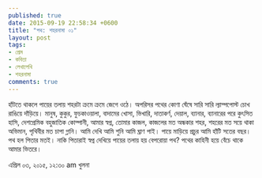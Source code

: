 ```yaml
---
published: true
date: 2015-09-19 22:58:34 +0600
title: "পথ: শহরনামা ০১"
layout: post
tags:
- প্রেম
- কবিতা
- লেখালেখি
- শহরনামা
comments: true
---
```

হাঁটতে থাকলে পায়ের তলায় শহরটা
ক্রমে ক্রমে জেগে ওঠে।
অপরিসর পথের কোণা ঘেঁষে সারি সারি ল্যাম্পপোস্ট
চোখ রাঙিয়ে দাঁড়িয়ে।
মানুষ, কুকুর, ফুচকাওয়ালা, বাদামের খোসা,
ভিখারি, দাতাকর্ণ, দেয়াল, ব্যানার,
ব্যানারের পরে কুৎসিত হাসি,
দেশপ্রেমিক বহুজাতিক কোম্পানী,
আমার স্বপ্ন, তোমার কাজল,
কাজলের মত অন্ধকার শহর,
শহরের মত সয়ে থাকা অভিমান,
পৃথিবীর মত চাপা গ্লানি।
আমি দেখি
আমি শুনি
আমি ঘ্রাণ পাই।
পায়ে মাড়িয়ে প্রচুর
আমি হাঁটি সতের বছর।
পথ হল পিতার মতই।
নাকি পিতারাই স্বপ্ন দেখিয়ে
পায়ের তলায় হয় বেপরোয়া পথ?
পথের কাহিনী হয়ে বেঁচে থাকে আমার ভিতরে।

এপ্রিল ০৩, ২০১৫, ১২:৩০ am
খুলনা
